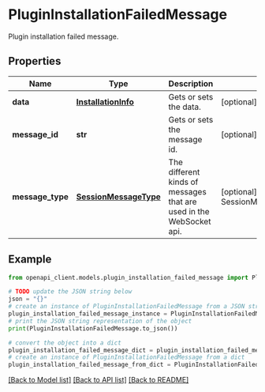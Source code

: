 # PluginInstallationFailedMessage

Plugin installation failed message.

## Properties

Name | Type | Description | Notes
------------ | ------------- | ------------- | -------------
**data** | [**InstallationInfo**](InstallationInfo.md) | Gets or sets the data. | [optional] 
**message_id** | **str** | Gets or sets the message id. | [optional] 
**message_type** | [**SessionMessageType**](SessionMessageType.md) | The different kinds of messages that are used in the WebSocket api. | [optional] [readonly] [default to SessionMessageType.PACKAGEINSTALLATIONFAILED]

## Example

```python
from openapi_client.models.plugin_installation_failed_message import PluginInstallationFailedMessage

# TODO update the JSON string below
json = "{}"
# create an instance of PluginInstallationFailedMessage from a JSON string
plugin_installation_failed_message_instance = PluginInstallationFailedMessage.from_json(json)
# print the JSON string representation of the object
print(PluginInstallationFailedMessage.to_json())

# convert the object into a dict
plugin_installation_failed_message_dict = plugin_installation_failed_message_instance.to_dict()
# create an instance of PluginInstallationFailedMessage from a dict
plugin_installation_failed_message_from_dict = PluginInstallationFailedMessage.from_dict(plugin_installation_failed_message_dict)
```
[[Back to Model list]](../README.md#documentation-for-models) [[Back to API list]](../README.md#documentation-for-api-endpoints) [[Back to README]](../README.md)


